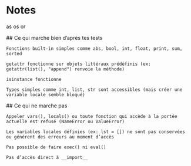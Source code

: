 # Notes

as
os
or

## Ce qui marche bien d’après tes tests

    Fonctions built-in simples comme abs, bool, int, float, print, sum, sorted

    getattr fonctionne sur objets littéraux prédéfinis (ex: getattr(list(), "append") renvoie la méthode)

    isinstance fonctionne

    Types simples comme int, list, str sont accessibles (mais créer une variable locale semble bloqué)

## Ce qui ne marche pas

    Appeler vars(), locals() ou toute fonction qui accède à la portée actuelle est refusé (NameError ou ValueError)

    Les variables locales définies (ex: lst = []) ne sont pas conservées ou générent des erreurs au moment d’accès

    Pas possible de faire exec() ni eval()

    Pas d’accès direct à __import__